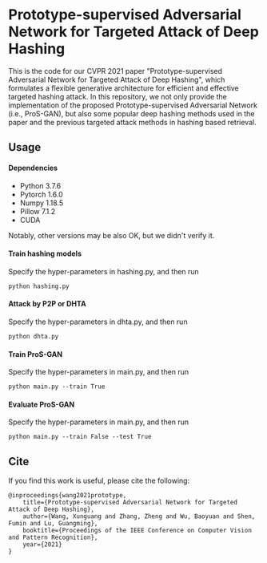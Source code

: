 # Prototype-supervised Adversarial Network for Targeted Attack of Deep Hashing
This is the code for our CVPR 2021 paper "Prototype-supervised Adversarial Network for Targeted Attack of Deep Hashing", which formulates a flexible generative architecture for efficient and effective targeted hashing attack. In this repository, we not only provide the implementation of the proposed Prototype-supervised Adversarial Network (i.e., ProS-GAN), but also some popular deep hashing methods used in the paper and the previous targeted attack methods in hashing based retrieval.

## Usage
#### Dependencies
- Python 3.7.6
- Pytorch 1.6.0
- Numpy 1.18.5
- Pillow 7.1.2
- CUDA

Notably, other versions may be also OK, but we didn't verify it.

#### Train hashing models
Specify the hyper-parameters in hashing.py, and then run
```
python hashing.py
```

#### Attack by P2P or DHTA
Specify the hyper-parameters in dhta.py, and then run
```
python dhta.py
```

#### Train ProS-GAN
Specify the hyper-parameters in main.py, and then run
```
python main.py --train True
```

#### Evaluate ProS-GAN
Specify the hyper-parameters in main.py, and then run
```
python main.py --train False --test True
```

## Cite
If you find this work is useful, please cite the following:
```
@inproceedings{wang2021prototype,
	title={Prototype-supervised Adversarial Network for Targeted Attack of Deep Hashing},
	author={Wang, Xunguang and Zhang, Zheng and Wu, Baoyuan and Shen, Fumin and Lu, Guangming},
	booktitle={Proceedings of the IEEE Conference on Computer Vision and Pattern Recognition},
	year={2021}
}
```
